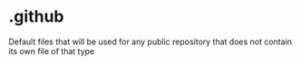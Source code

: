 # .github
Default files that will be used for any public repository that does not contain its own file of that type
